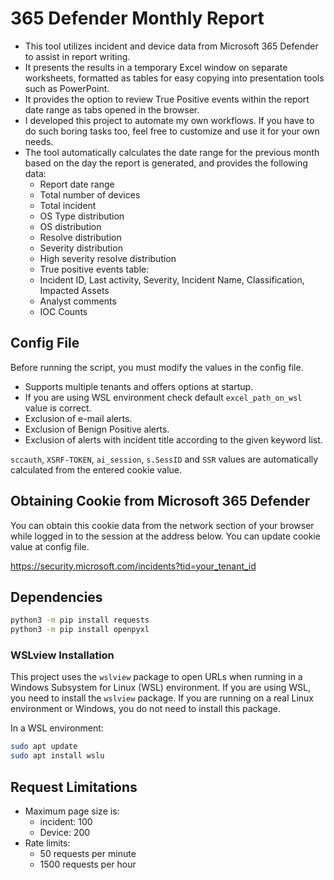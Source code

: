 # 365 Defender Monthly Report

- This tool utilizes incident and device data from Microsoft 365 Defender to assist in report writing.
- It presents the results in a temporary Excel window on separate worksheets, formatted as tables for easy copying into presentation tools such as PowerPoint.
- It provides the option to review True Positive events within the report date range as tabs opened in the browser.
- I developed this project to automate my own workflows. If you have to do such boring tasks too, feel free to customize and use it for your own needs.
- The tool automatically calculates the date range for the previous month based on the day the report is generated, and provides the following data:
  - Report date range
  - Total number of devices
  - Total incident
  - OS Type distribution
  - OS distribution
  - Resolve distribution
  - Severity distribution
  - High severity resolve distribution
  - True positive events table:
  - Incident ID, Last activity, Severity, Incident Name, Classification, Impacted Assets
  - Analyst comments
  - IOC Counts

## Config File

Before running the script, you must modify the values in the config file.

- Supports multiple tenants and offers options at startup.
- If you are using WSL environment check default `excel_path_on_wsl` value is correct.
- Exclusion of e-mail alerts.
- Exclusion of Benign Positive alerts.
- Exclusion of alerts with incident title according to the given keyword list.

`sccauth`, `XSRF-TOKEN`, `ai_session`, `s.SessID` and `SSR` values ​​are automatically calculated from the entered cookie value.

## Obtaining Cookie from Microsoft 365 Defender

You can obtain this cookie data from the network section of your browser while logged in to the session at the address below. You can update cookie value at config file.

<https://security.microsoft.com/incidents?tid=your_tenant_id>

## Dependencies

```bash
python3 -m pip install requests
python3 -m pip install openpyxl
```

### WSLview Installation

This project uses the `wslview` package to open URLs when running in a Windows Subsystem for Linux (WSL) environment. If you are using WSL, you need to install the `wslview` package. If you are running on a real Linux environment or Windows, you do not need to install this package.

In a WSL environment:

```bash
sudo apt update
sudo apt install wslu
```

## Request Limitations

- Maximum page size is:
  - incident: 100
  - Device: 200
- Rate limits:
  - 50 requests per minute
  - 1500 requests per hour
